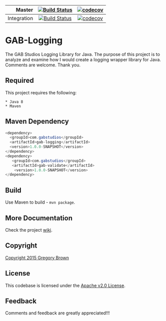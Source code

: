 
Master | [![Build Status](https://travis-ci.org/gab-studios/gab-logging.svg?branch=master)](https://travis-ci.org/gab-studios/gab-logging) | [![codecov](https://codecov.io/gh/gab-studios/gab-logging/branch/master/graph/badge.svg)](https://codecov.io/gh/gab-studios/gab-logging)
---: | :---: | :---:
Integration | [![Build Status](https://travis-ci.org/gab-studios/gab-logging.svg?branch=integration)](https://travis-ci.org/gab-studios/gab-logging) | [![codecov](https://codecov.io/gh/gab-studios/gab-logging/branch/integration/graph/badge.svg)](https://codecov.io/gh/gab-studios/gab-logging)


GAB-Logging
=======

The GAB Studios Logging Library for Java.  The purpose of this project is to analyze and examine how I would create a logging wrapper library for Java.  Comments are welcome.  Thank you.


Required
---------
This project requires the following: 

    * Java 8
    * Maven
    
Maven Dependency
---------
```java
<dependency>
  <groupId>com.gabstudios</groupId>
  <artifactId>gab-logging</artifactId>
  <version>1.0.0-SNAPSHOT</version>
</dependency>
<dependency>
   <groupId>com.gabstudios</groupId>
   <artifactId>gab-validate</artifactId>
	<version>1.0.0-SNAPSHOT</version>
</dependency>
```

Build
---------
Use Maven to build - `mvn package`.


More Documentation
------------------
Check the project [wiki].


Copyright
-------
[Copyright 2015 Gregory Brown]


License
-------
This codebase is licensed under the [Apache v2.0 License].


Feedback
---------
Comments and feedback are greatly appreciated!!!


[Copyright 2015 Gregory Brown]: https://github.com/gab-studios/gab-logging/tree/master/COPYRIGHT.txt
[Apache v2.0 License]: https://github.com/gab-studios/gab-logging/tree/master/LICENSE.txt
[wiki]: https://github.com/gab-studios/gab-logging/wiki
[examples]: https://github.com/gab-studios/gab-logging/wiki/Examples
